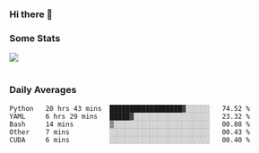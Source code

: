### Hi there 👋

<!--
**haruishi43/haruishi43** is a ✨ _special_ ✨ repository because its `README.md` (this file) appears on your GitHub profile.

Here are some ideas to get you started:

- 🔭 I’m currently working on ...
- 🌱 I’m currently learning ...
- 👯 I’m looking to collaborate on ...
- 🤔 I’m looking for help with ...
- 💬 Ask me about ...
- 📫 How to reach me: ...
- 😄 Pronouns: ...
- ⚡ Fun fact: ...
-->

### Some Stats
<div>
  <img align="center" src="https://github-readme-stats.vercel.app/api?username=haruishi43&count_private=true&show_icons=true" />
</div>

</br>

### Daily Averages

<!--START_SECTION:waka-->
```text
Python   20 hrs 43 mins  ██████████████████▓░░░░░░   74.52 % 
YAML     6 hrs 29 mins   █████▓░░░░░░░░░░░░░░░░░░░   23.32 % 
Bash     14 mins         ▒░░░░░░░░░░░░░░░░░░░░░░░░   00.88 % 
Other    7 mins          ░░░░░░░░░░░░░░░░░░░░░░░░░   00.43 % 
CUDA     6 mins          ░░░░░░░░░░░░░░░░░░░░░░░░░   00.40 % 
```
<!--END_SECTION:waka-->
